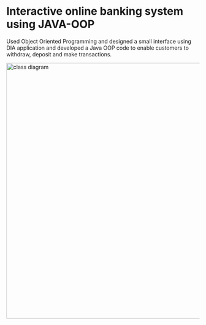 # Interactive online banking system using JAVA-OOP
Used Object Oriented Programming and designed a small interface using DIA application and
developed a Java OOP code to enable customers to withdraw, deposit and make transactions.

<img width="667" alt="class diagram" src="https://github.com/elsafromfrozen30/ISECOOP/assets/133743400/e17db795-b76b-488b-9b92-ef541af19b93">
